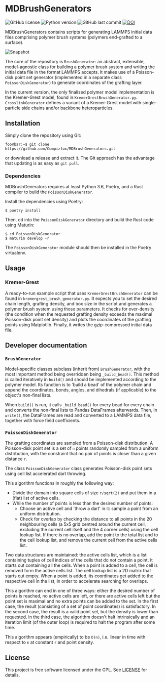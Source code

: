 # MDBrushGenerators
![GitHub license](https://img.shields.io/github/license/Compizfox/MDBrushGenerators)
![Python version](https://img.shields.io/badge/Python-%3E3.6-orange)
![GitHub last commit](https://img.shields.io/github/last-commit/Compizfox/MDBrushGenerators)
[![DOI](https://zenodo.org/badge/279256604.svg)](https://zenodo.org/badge/latestdoi/279256604)

MDBrushGenerators contains scripts for generating LAMMPS initial data files comprising polymer brush systems (polymers
end-grafted to a surface).

![Snapshot](https://user-images.githubusercontent.com/7603719/87414213-b8f02400-c5cb-11ea-87a8-f4b63c076801.png)

The core of the repository is `BrushGenerator`: an abstract, extensible, model-agnostic class for building a polymer
brush system and writing the initial data file in the format LAMMPS accepts. It makes use of a Poisson-disk point set
generator (implemented in a separate class `PoissonDiskGenerator`) to generate coordinates of the grafting layer.

In the current version, the only finalised polymer model implementation is the Kremer-Grest model, found in
`KremerGrestBrushGenerator.py`. `CrosslinkGenerator` defines a variant of a Kremer-Grest model with single-particle side
chains and/or backbone heteroparticles.

## Installation
Simply clone the repository using Git:

```console
foo@bar:~$ git clone https://github.com/Compizfox/MDBrushGenerators.git
```

or download a release and extract it. The Git approach has the advantage that updating is as easy as `git pull`.

### Dependencies
MDBrushGenerators requires at least Python 3.6, Poetry, and a Rust compiler to build the `PoissonDiskGenerator`.

Install the dependencies using Poetry:

```console
$ poetry install
```

Then, cd into the `PoissonDiskGenerator` directory and build the Rust code using Maturin:

```console
$ cd PoissonDiskGenerator
$ maturin develop -r
```

The `PoissonDiskGenerator` module should then be installed in the Poetry virtualenv.

## Usage
### Kremer-Grest
A ready-to-run example script that uses `KremerGrestBrushGenerator` can be found in `kremergrest_brush_generator.py`. It
expects you to set the desired chain length, grafting density, and box size in the script and generates a polymer brush
system using those parameters. It checks for over-density (the condition when the requested grafting density exceeds the
maximal Poisson-disk point set density) and plots the coordinates of the grafting points using Matplotlib. Finally, it
writes the gzip-compressed initial data file.

## Developer documentation
### `BrushGenerator`
Model-specific classes subclass (inherit from) `BrushGenerator`, with the most important method being overridden being
`_build_bead()`. This method is called iteratively in `build()` and should be implemented according to the polymer
model. Its function is to 'build a bead' of the polymer chain and append the coordinates, bonds, angles, and dihedrals
(if applicable) to the object's non-final lists.

When `build()` is run, it calls `_build_bead()` for every bead for every chain and converts the non-final lists to
Pandas DataFrames afterwards. Then, in `write()`, the DataFrames are read and converted to a LAMMPS data file, together
with force field coefficients.

### `PoissonDiskGenerator`
The grafting coordinates are sampled from a Poisson-disk distribution. A Poisson-disk point set is a set of `n` points
randomly sampled from a uniform distribution, with the constraint that no pair of points is closer than a given distance
`r`.

The class `PoissonDiskGenerator` class generates Poisson-disk point sets using cell list accelerated dart throwing.

This algorithm functions in roughly the following way:

- Divide the domain into square cells of size `r/sqrt(2)` and put them in a (flat) list of active cells.
- While the number of points is less than the desired number of points:
	- Choose an active cell and 'throw a dart' in it: sample a point from an uniform distribution.
	- Check for overlap by checking the distance to all points in the 20 neighbouring cells (a 5x5 grid centred around
the current cell, excluding the current cell itself and the 4 corner cells) using the cell lookup list. If there is no
overlap, add the point to the total list and to the cell lookup list, and remove the current cell from the active cells
list.

Two data structures are maintained: the active cells list, which is a list containing tuples of cell indices of the
cells that do not contain a point. It starts out containing all the cells. When a point is added to a cell, the cell is
removed form the active cells list. The cell lookup list is a 2D matrix that starts out empty. When a point is added,
its coordinates get added to the respective cell in the list, in order to accelerate searching for overlaps.

This algorithm can end in one of three ways: either the desired number of points is reached, no active cells are left,
or there are active cells left but the point set is maximal and no extra points can be added to the set. In the first
case, the result (consisting of a set of point coordinates) is satisfactory. In the second case, the result is a valid
point set, but the density is lower than requested. In the third case, the algorithm doesn't halt intrinsically and an
iteration limit (of the outer loop) is required to halt the program after some time.

This algorithm appears (empirically) to be `O(n)`, i.e. linear in time with respect to `n` at constant `r` and point
density.

## License
This project is free software licensed under the GPL. See [LICENSE](LICENSE) for details.

